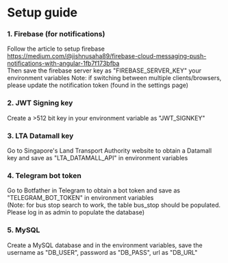 # Setup guide

### 1. Firebase (for notifications)
Follow the article to setup firebase
https://medium.com/@jishnusaha89/firebase-cloud-messaging-push-notifications-with-angular-1fb7f173bfba   
Then save the firebase server key as "FIREBASE_SERVER_KEY" your environment variables
Note: if switching between multiple clients/browsers, please update the notification token (found in the settings page)  

### 2. JWT Signing key
Create a >512 bit key in your environment variable as "JWT_SIGNKEY"  

### 3. LTA Datamall key
Go to Singapore's Land Transport Authority website to obtain a Datamall key and save as "LTA_DATAMALL_API" in environment variables  

### 4. Telegram bot token
Go to Botfather in Telegram to obtain a bot token and save as "TELEGRAM_BOT_TOKEN" in environment variables  
(Note: for bus stop search to work, the table bus_stop should be populated. Please log in as admin to populate the database)  

### 5. MySQL
Create a MySQL database and in the environment variables, save the username as "DB_USER", password as "DB_PASS", url as "DB_URL"  

